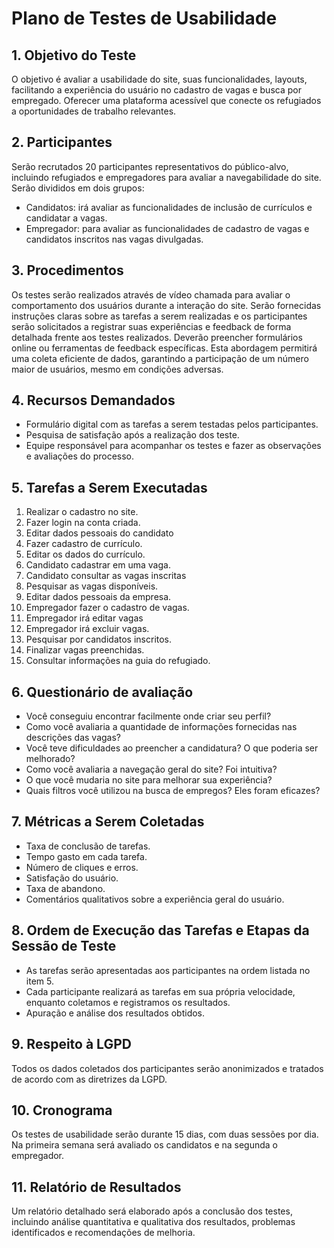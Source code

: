 # Plano de Testes de Usabilidade

## 1. Objetivo do Teste

O objetivo é avaliar a usabilidade do site, suas funcionalidades, layouts, facilitando a experiência do usuário no cadastro de vagas e busca por empregado. Oferecer uma plataforma acessível que conecte os refugiados a oportunidades de trabalho relevantes.
 
## 2. Participantes

Serão recrutados 20 participantes representativos do público-alvo, incluindo refugiados e empregadores para avaliar a navegabilidade do site. Serão divididos em dois grupos: 
- Candidatos: irá avaliar as funcionalidades de inclusão de currículos e candidatar a vagas.
- Empregador: para avaliar as funcionalidades de cadastro de vagas e candidatos inscritos nas vagas divulgadas.

## 3. Procedimentos
Os testes serão realizados através de vídeo chamada para avaliar o comportamento dos usuários durante a interação do site. Serão fornecidas instruções claras sobre as tarefas a serem realizadas e os participantes serão solicitados a registrar suas experiências e feedback de forma detalhada frente aos testes realizados. Deverão preencher formulários online ou ferramentas de feedback específicas. Esta abordagem permitirá uma coleta eficiente de dados, garantindo a participação de um número maior de usuários, mesmo em condições adversas.

## 4. Recursos Demandados
- Formulário digital com as tarefas a serem testadas pelos participantes.
- Pesquisa de satisfação após a realização dos teste.
- Equipe responsável para acompanhar os testes e fazer as observações e avaliações do processo.

## 5. Tarefas a Serem Executadas
1. Realizar o cadastro no site.
2. Fazer login na conta criada.
3. Editar dados pessoais do candidato
4. Fazer cadastro de currículo.
5. Editar os dados do currículo.
6. Candidato cadastrar em uma vaga.
7. Candidato consultar as vagas inscritas
8. Pesquisar as vagas disponíveis.
9. Editar dados pessoais da empresa.
10. Empregador fazer o cadastro de vagas.
11. Empregador irá editar vagas
12. Empregador irá excluir vagas.
13. Pesquisar por candidatos inscritos.
14. Finalizar vagas preenchidas.
15. Consultar informações na guia do refugiado.

## 6. Questionário de avaliação
- Você conseguiu encontrar facilmente onde criar seu perfil?
- Como você avaliaria a quantidade de informações	fornecidas nas descrições das vagas?
- Você teve dificuldades ao preencher a	candidatura? O que poderia ser melhorado?
- Como você avaliaria a navegação geral do site? Foi intuitiva?
- O que você mudaria no site para melhorar sua experiência?
- Quais filtros você utilizou na busca de empregos? Eles foram eficazes?

## 7. Métricas a Serem Coletadas
- Taxa de conclusão de tarefas.
- Tempo gasto em cada tarefa.
- Número de cliques e erros.
- Satisfação do usuário.
- Taxa de abandono.
- Comentários qualitativos sobre a experiência geral do usuário.

## 8. Ordem de Execução das Tarefas e Etapas da Sessão de Teste
- As tarefas serão apresentadas aos participantes na ordem listada no item 5.
- Cada participante realizará as tarefas em sua própria velocidade, enquanto coletamos e registramos os resultados.
- Apuração e análise dos resultados obtidos.

## 9. Respeito à LGPD
Todos os dados coletados dos participantes serão anonimizados e tratados de acordo com as diretrizes da LGPD.

## 10. Cronograma
Os testes de usabilidade serão durante 15 dias, com duas sessões por dia. Na primeira semana será avaliado os candidatos e na segunda o empregador.

## 11. Relatório de Resultados
Um relatório detalhado será elaborado após a conclusão dos testes, incluindo análise quantitativa e qualitativa dos resultados, problemas identificados e recomendações de melhoria.
